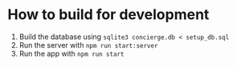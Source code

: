 # How to build for development

1. Build the database using ```sqlite3 concierge.db < setup_db.sql```
2. Run the server with ```npm run start:server```
3. Run the app with ```npm run start```

